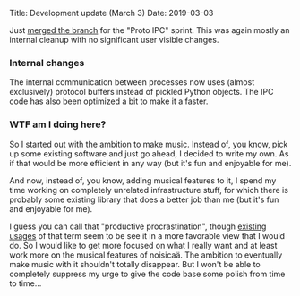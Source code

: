 Title: Development update (March 3)
Date: 2019-03-03

Just [merged the
branch](https://github.com/odahoda/noisicaa/commit/da16c0626ab6a5b327a4927528c95718d3c1b3bb) for the
"Proto IPC" sprint. This was again mostly an internal cleanup with no significant user visible
changes.

### Internal changes

The internal communication between processes now uses (almost exclusively) protocol buffers instead
of pickled Python objects. The IPC code has also been optimized a bit to make it a faster.

### WTF am I doing here?

So I started out with the ambition to make music. Instead of, you know, pick up some existing
software and just go ahead, I decided to write my own. As if that would be more efficient in any way
(but it's fun and enjoyable for me).

And now, instead of, you know, adding musical features to it, I spend my time working on completely
unrelated infrastructure stuff, for which there is probably some existing library that does a better
job than me (but it's fun and enjoyable for me).

I guess you can call that "productive procrastination", though [existing
usages](https://medium.com/@protoio/why-productive-procrastination-can-be-beneficial-6540e95459f9)
of that term seem to be see it in a more favorable view that I would do. So I would like to get more
focused on what I really want and at least work more on the musical features of noisicaä. The
ambition to eventually make music with it shouldn't totally disappear. But I won't be able to
completely suppress my urge to give the code base some polish from time to time...
